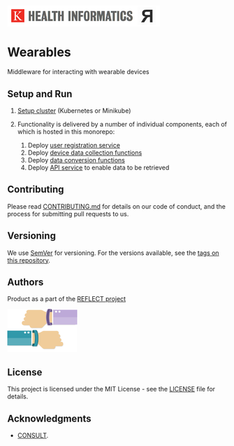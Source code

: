 <img src="logo.png" width="350" alt="King's College London Health Informatics (kclhi) REFLECT">

# Wearables

Middleware for interacting with wearable devices

## Setup and Run

1. [Setup cluster](config) (Kubernetes or Minikube)

2. Functionality is delivered by a number of individual components, each of which is hosted in this monorepo:

    1. Deploy [user registration service](user)
    2. Deploy [device data collection functions](device)
    3. Deploy [data conversion functions](data)
    4. Deploy [API service](api) to enable data to be retrieved

## Contributing

Please read [CONTRIBUTING.md](CONTRIBUTING.md) for details on our code of conduct, and the process for submitting pull requests to us.

## Versioning

We use [SemVer](http://semver.org/) for versioning. For the versions available, see the [tags on this repository](https://github.com/kclreflect/wearables/tags).

## Authors

Product as a part of the [REFLECT project](https://reflectproject.co.uk)

<img src="wearable.png" height="100" />

## License

This project is licensed under the MIT License - see the [LICENSE](LICENSE) file for details.

## Acknowledgments

* [CONSULT](https://consultproject.co.uk).
